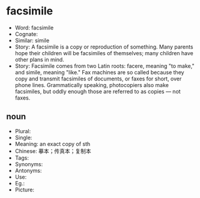 # facsimile

- Word: facsimile
- Cognate: 
- Similar: simile
- Story: A facsimile is a copy or reproduction of something. Many parents hope their children will be facsimiles of themselves; many children have other plans in mind.
- Story: Facsimile comes from two Latin roots: facere, meaning "to make," and simile, meaning "like." Fax machines are so called because they copy and transmit facsimiles of documents, or faxes for short, over phone lines. Grammatically speaking, photocopiers also make facsimiles, but oddly enough those are referred to as copies — not faxes.

## noun

- Plural: 
- Single: 
- Meaning: an exact copy of sth
- Chinese: 摹本；传真本；复制本
- Tags: 
- Synonyms: 
- Antonyms: 
- Use: 
- Eg.: 
- Picture: 

